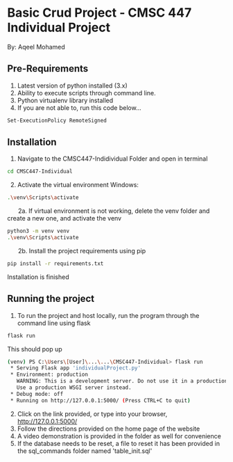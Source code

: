 # Basic Crud Project - CMSC 447 Individual Project
By: Aqeel Mohamed

## Pre-Requirements
1. Latest version of python installed (3.x) <br>
2. Ability to execute scripts through command line. <br>
3. Python virtualenv library installed <br>
4. If you are not able to, run this code below...

```bash
Set-ExecutionPolicy RemoteSigned
```

## Installation
1. Navigate to the CMSC447-Indidividual Folder and open in terminal
```bash
cd CMSC447-Individual
```

2. Activate the virtual environment
Windows: 
```bash
.\venv\Scripts\activate
```

&emsp; &ensp;2a. If virtual environment is not working, delete the venv folder and create a new one, and activate the venv
```bash
python3 -m venv venv
.\venv\Scripts\activate
```

&emsp; &ensp;2b. Install the project requirements using pip
```bash
pip install -r requirements.txt
```

Installation is finished

## Running the project
1. To run the project and host locally, run the program through the command line using flask
```bash
flask run
```

This should pop up
```bash
(venv) PS C:\Users\[User]\...\...\CMSC447-Individual> flask run
 * Serving Flask app 'individualProject.py'
 * Environment: production
   WARNING: This is a development server. Do not use it in a production deployment.
   Use a production WSGI server instead.
 * Debug mode: off
 * Running on http://127.0.0.1:5000/ (Press CTRL+C to quit)
```

2. Click on the link provided, or type into your browser, http://127.0.0.1:5000/
3. Follow the directions provided on the home page of the website
4. A video demonstration is provided in the folder as well for convenience 
5. If the database needs to be reset, a file to reset it has been provided in the sql_commands folder named 'table_init.sql'